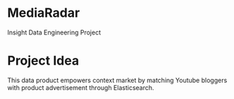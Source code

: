 # MediaRadar
Insight Data Engineering Project
# Project Idea
This data product empowers context market by matching Youtube bloggers with product advertisement through Elasticsearch.
